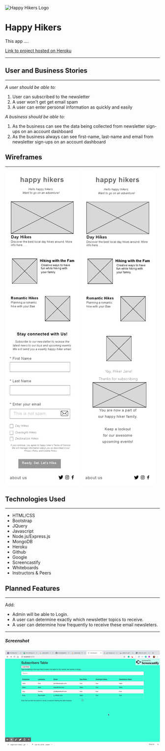 <img class="headerLogo" src="https://cdn.pixabay.com/photo/2016/07/02/17/03/pictogram-mountaineering-and-climbing-1493349_640.png" alt="Happy Hikers Logo" />

# Happy Hikers

This app ....

[Link to project hosted on Heroku](https://name????.herokuapp.com/)

---

## User and Business Stories
---
_A user  should be able to:_
1. User can subscribed to the newsletter
2. A user won't get get email spam
3. A user can  enter personal information as quickly and easily 

_A business should be able to:_
1. As the business can see the data being collected from newsletter sign-ups on an account dashboard
2.  As the business always can see first-name, last-name and email from newsletter sign-ups on an account dashboard



## Wireframes
---
![Wireframes](assets/Wirefram_001.png "Wireframes")
![Wireframes](assets/Wirefram002.png "Wireframes")

## Technologies Used
---
* HTML/CSS
* Bootstrap
* JQuery
* Javascript
* Node.js/Express.js 
* MongoDB 
* Heroku
* Github
* Google
* Screencastify
* Whiteboards
* Instructors & Peers


## Planned Features
---
Add:
* Admin will be able to  Login. 
* A user can determine exactly which newsletter topics to receive.
* A user can determine how frequently to receive these email newsleters.


---

##### Screenshot

![Happy Hikers Dashboard](assets/Dashboard_test.gif  "Happy Hikers Dashboard")